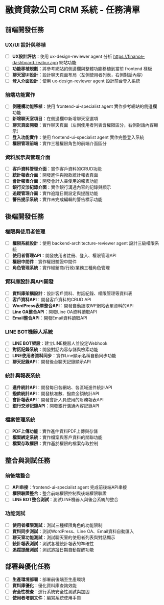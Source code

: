 # 融資貸款公司 CRM 系統 - 任務清單

## 前端開發任務

### UX/UI 設計與移植
- [ ] **UX設計評估**：使用 ux-design-reviewer agent 分析 https://finance-dashboard.zeabur.app 網站功能
- [ ] **功能移植規劃**：將參考網站的側邊欄與整體功能移植到當前 frontend 樣板
- [ ] **聊天室UI設計**：設計聊天頁面布局（左側使用者列表，右側對話內容）
- [ ] **登入介面設計**：使用 ux-design-reviewer agent 設計前台登入系統

### 前端功能實作
- [ ] **側邊欄功能移植**：使用 frontend-ui-specialist agent 實作參考網站的側邊欄功能
- [ ] **新增聊天室項目**：在側邊欄中新增聊天室選項
- [ ] **聊天頁面開發**：實作聊天頁面（左側使用者列表含權限區分，右側對話內容顯示）
- [ ] **登入功能實作**：使用 frontend-ui-specialist agent 實作完整登入系統
- [ ] **權限管理前端**：實作三種權限角色的前端介面區分

### 資料展示與管理介面
- [ ] **客戶資料管理介面**：實作客戶資料的CRUD功能
- [ ] **統計報表介面**：開發進件與撥款統計報表頁面
- [ ] **會計報表介面**：開發會計人員使用的報表功能
- [ ] **銀行交涉紀錄介面**：實作銀行溝通內容的記錄與顯示
- [ ] **追蹤管理介面**：實作追蹤日期設定與提醒功能
- [ ] **警告提示系統**：實作未完成編輯的警告標示功能

## 後端開發任務

### 權限與使用者管理
- [ ] **權限系統設計**：使用 backend-architecture-reviewer agent 設計三級權限系統
- [ ] **使用者管理API**：開發使用者註冊、登入、權限管理API
- [ ] **權限中間件**：實作權限驗證中間件
- [ ] **角色管理系統**：實作經銷商/行政/業務三種角色管理

### 資料庫設計與API開發
- [ ] **資料庫架構設計**：設計客戶資料、對話紀錄、權限管理等資料表
- [ ] **客戶資料API**：開發客戶資料的CRUD API
- [ ] **WordPress表單整合API**：開發自動讀取WP網站表單資料的API
- [ ] **Line OA整合API**：開發Line OA資料讀取API
- [ ] **Email整合API**：開發Email資料讀取API

### LINE BOT機器人系統
- [ ] **LINE BOT架設**：建立LINE機器人並設定Webhook
- [ ] **對話記錄系統**：開發對話內容存儲與檢索功能
- [ ] **LINE使用者資料同步**：實作Line顯示名稱自動同步功能
- [ ] **聊天記錄API**：開發後台聊天記錄顯示API

### 統計與報表系統
- [ ] **進件統計API**：開發每日各網站、各區域進件統計API
- [ ] **撥款統計API**：開發核准數、撥款金額統計API
- [ ] **會計報表API**：開發會計人員使用的財務報表API
- [ ] **銀行交涉記錄API**：開發銀行溝通內容記錄API

### 檔案管理系統
- [ ] **PDF上傳功能**：實作進件資料PDF上傳與存儲
- [ ] **檔案綁定系統**：實作檔案與客戶資料的關聯功能
- [ ] **檔案存取權限**：實作基於權限的檔案存取控制

## 整合與測試任務

### 前後端整合
- [ ] **API串接**：frontend-ui-specialist agent 完成前後端API串接
- [ ] **權限驗證整合**：整合前端權限控制與後端權限驗證
- [ ] **LINE BOT整合測試**：測試LINE機器人與後台系統的整合

### 功能測試
- [ ] **使用者權限測試**：測試三種權限角色的功能限制
- [ ] **資料同步測試**：測試WordPress、Line OA、Email資料自動匯入
- [ ] **聊天室功能測試**：測試聊天室的使用者列表與對話顯示
- [ ] **統計報表測試**：測試各種統計報表的準確性
- [ ] **追蹤提醒測試**：測試追蹤日期自動提醒功能

## 部署與優化任務
- [ ] **生產環境部署**：部署前後端至生產環境
- [ ] **資料庫優化**：優化資料庫查詢效能
- [ ] **安全性檢查**：進行系統安全性測試與加固
- [ ] **使用者培訓文件**：編寫系統使用手冊